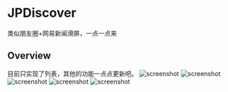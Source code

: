 # JPDiscover
类似朋友圈+网易新闻滑屏，一点一点来

## Overview
目前只实现了列表，其他的功能一点点更新吧。
![screenshot](https://github.com/zhujia18/JPDiscover/blob/master/Screenshoot/1.png)
![screenshot](https://github.com/zhujia18/JPDiscover/blob/master/Screenshoot/2.png)
![screenshot](https://github.com/zhujia18/JPDiscover/blob/master/Screenshoot/3.png)
![screenshot](https://github.com/zhujia18/JPDiscover/blob/master/Screenshoot/effect.gif)
![screenshot](https://github.com/zhujia18/JPDiscover/blob/master/Screenshoot/frame.png)
